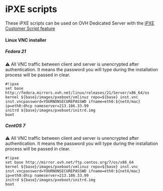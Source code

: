# iPXE scripts
These iPXE scripts can be used on OVH Dedicated Server with the [iPXE Customer Script feature](https://gist.github.com/gmasse/4b0c34be3d797cd729d2)

#### Linux VNC installer
##### Fedora 21
:warning: All VNC traffic between client and server is unencrypted after authentication. It means the password you will type during the installation process will be passed in clear.
```
#!ipxe
set base http://fedora.mirrors.ovh.net/linux/releases/21/Server/x86_64/os
kernel ${base}/images/pxeboot/vmlinuz repo=${base} inst.vnc inst.vncpassword=YOURNONSECUREPASSWD ifname=eth0:${netX/mac} ip=eth0:dhcp nameserver=213.186.33.99
initrd ${base}/images/pxeboot/initrd.img
boot
```

##### CentOS 7
:warning: All VNC traffic between client and server is unencrypted after authentication. It means the password you will type during the installation process will be passed in clear.
```
#!ipxe
set base http://mirror.ovh.net/ftp.centos.org/7/os/x86_64
kernel ${base}/images/pxeboot/vmlinuz repo=${base} inst.vnc inst.vncpassword=YOURNONSECUREPASSWD ifname=eth0:${netX/mac} ip=eth0:dhcp nameserver=213.186.33.99
initrd ${base}/images/pxeboot/initrd.img
boot
```

